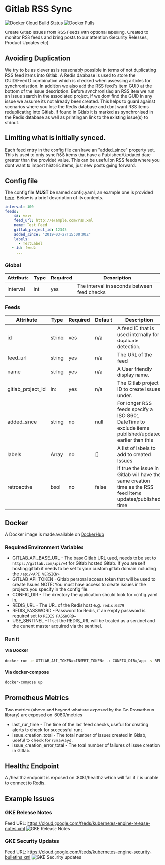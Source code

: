 # Gitlab RSS Sync
![Docker Cloud Build Status](https://img.shields.io/docker/cloud/build/mintel/gitlab-rss-sync.svg)
![Docker Pulls](https://img.shields.io/docker/pulls/mintel/gitlab-rss-sync.svg)

Create Gitlab issues from RSS Feeds with optional labelling.  Created to monitor RSS feeds and bring posts to
our attention (Security Releases, Product Updates etc)

## Avoiding Duplication
We try to be as clever as is reasonably possible in terms of not duplicating RSS feed items into Gitlab.
A Redis database is used to store the GUID/FeedID combination which is checked when assessing articles for synchronisation.
In addition we also add the RSS feed's item GUID at the bottom of the issue description.  Before synchronising an RSS item
we run an issue search in the associated project, if we dont find the GUID in any issue we assume its not already been created.
This helps to guard against scenarios where you lose the Redis database and dont want RSS items reduplicating into Gitlab.
If found in Gitlab it is marked as synchronised in the Redis database as well as printing an link to the existing issue(s) to stdout.

## Limiting what is initially synced.
Each feed entry in the config file can have an "added_since" property set.  This is used to only sync RSS items that have a
Published/Updated date greater than the provided value.  This can be useful on RSS feeds where you dont want to import historic items,
just new posts going forward.

## Config file

The config file **MUST** be named config.yaml, an example one is provided [here](config.yaml.example).  Below is a brief
 description of its contents.

```yaml
interval: 300
feeds:
  - id: test 
    feed_url: http://example.com/rss.xml
    name: Test Feed
    gitlab_project_id: 12345
    added_since: "2019-03-27T15:00:00Z"
    labels:
      - TestLabel
   - id: feed2
     ...
```
### Global
| Attribute | Type | Required | Description                                 |
|-----------|------|----------|---------------------------------------------|
| interval  | int  | yes      | The interval in seconds between feed checks |

### Feeds
| Attribute         | Type   | Required | Default | Description                                                                                              |
|-------------------|--------|----------|---------|----------------------------------------------------------------------------------------------------------|
| id                | string | yes      | n/a     | A feed ID that is used internally for duplicate detection.                                               |
| feed_url          | string | yes      | n/a     | The URL of the feed                                                                                      |
| name              | string | yes      | n/a     | A User friendly display name.                                                                            |
| gitlab_project_id | int    | yes      | n/a     | The Gitlab project ID to create issues under.                                                            |
| added_since       | string | no       | null    | For longer RSS feeds specify a ISO 8601 DateTime to exclude items published/updated earlier than this    |
| labels            | Array  | no       | []      | A list of labels to add to created Issues                                                                |
| retroactive       | bool   | no       | false   | If true the issue in Gitlab will have the same creation time as the RSS feed items updates/published time|



## Docker
A Docker image is made available on [DockerHub](https://hub.docker.com/r/normelton/gitlabrsssync)

### Required Environment Variables
* GITLAB_API_BASE_URL - The base Gitlab URL used, needs to be set to `https://gitlab.com/api/v4` for Gitlab hosted Gitlab.
If you are self hosting gitlab it needs to be set to your custom gitlab domain including the `/api/<API VERSION>`
* GITLAB_API_TOKEN - Gitlab personal access token that will be used to create Issues NOTE: You must have access to create
issues in the projects you specify in the config file.
* CONFIG_DIR - The directory the application should look for config.yaml in.
* REDIS_URL - The URL of the Redis host e.g. `redis:6379`
* REDIS_PASSWORD - Password for Redis, if an empty password is required set to `REDIS_PASSWORD=`
* USE_SENTINEL - If set the REDIS_URL will be treated as a sentinel and the current master acquired via the sentinel.

### Run it

#### Via Docker
```bash
docker run -e GITLAB_API_TOKEN=<INSERT_TOKEN> -e CONFIG_DIR=/app -v REDIS_URL=<REDIS_URL> -v REDIS_PASSWORD=<REDIS_PASSWORD> -v ${PWD}:/config normelton/gitlabrsssync:latest
```

#### Via docker-compose
```bash
docker-compose up
```

## Prometheus Metrics
Two metrics (above and beyond what are exposed by the Go Prometheus library) are exposed on :8080/metrics
* last_run_time - The time of the last feed checks, useful for creating alerts to check for successful runs.
* issue_creation_total - The total number of issues created in Gitlab, useful to check for runaways.
* issue_creation_error_total - The total number of failures of issue creation in Gitlab.

## Healthz Endpoint
A /healthz endpoint is exposed on :8081/healthz which will fail if it is unable to connect to Redis.

## Example Issues
### GKE Release Notes
Feed URL: https://cloud.google.com/feeds/kubernetes-engine-release-notes.xml
![GKE Release Notes](screenshots/GKEReleaseNotes.png "GKE Release Notes")
### GKE Security Updates
Feed URL: https://cloud.google.com/feeds/kubernetes-engine-security-bulletins.xml
![GKE Security updates](screenshots/GKESecurityUpdate.png "GKE Security updates")
